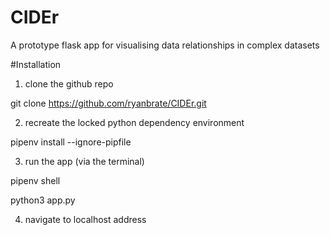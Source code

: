 # CIDEr
A prototype flask app for visualising data relationships in complex datasets

#Installation
1) clone the github repo

git clone https://github.com/ryanbrate/CIDEr.git

2) recreate the locked python dependency environment

pipenv install --ignore-pipfile

3) run the app (via the terminal)

pipenv shell

python3 app.py

4) navigate to localhost address
